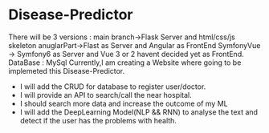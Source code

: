 # Disease-Predictor
There will be 3 versions :
main branch->Flask Server and html/css/js skeleton
anuglarPart->Flast as Server and Angular as FrontEnd
SymfonyVue -> Symfony6 as Server and Vue 3 or 2 havent decided yet as FrontEnd.
DataBase : MySql
Currently,I am creating a Website where going to be implemeted this Disease-Predictor.

- I will add the CRUD for database to register user/doctor.
- I will provide an API to search/call the near hospital.
- I should search more data and increase the outcome of my ML
- I will add the DeepLearning Model(NLP && RNN) to analyse the text and detect if the user has the problems with health.

